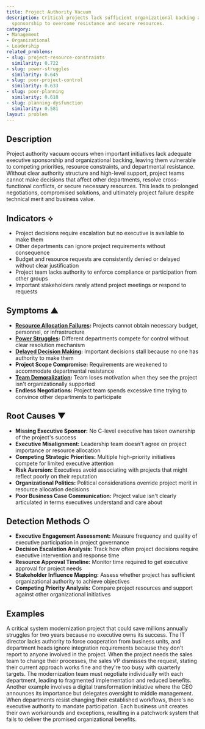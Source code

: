```yaml
---
title: Project Authority Vacuum
description: Critical projects lack sufficient organizational backing and executive
  sponsorship to overcome resistance and secure resources.
category:
- Management
- Organizational
- Leadership
related_problems:
- slug: project-resource-constraints
  similarity: 0.722
- slug: power-struggles
  similarity: 0.645
- slug: poor-project-control
  similarity: 0.633
- slug: poor-planning
  similarity: 0.618
- slug: planning-dysfunction
  similarity: 0.581
layout: problem
---
```


## Description

Project authority vacuum occurs when important initiatives lack adequate executive sponsorship and organizational backing, leaving them vulnerable to competing priorities, resource constraints, and departmental resistance. Without clear authority structure and high-level support, project teams cannot make decisions that affect other departments, resolve cross-functional conflicts, or secure necessary resources. This leads to prolonged negotiations, compromised solutions, and ultimately project failure despite technical merit and business value.

## Indicators ⟡

- Project decisions require escalation but no executive is available to make them
- Other departments can ignore project requirements without consequence
- Budget and resource requests are consistently denied or delayed without clear justification
- Project team lacks authority to enforce compliance or participation from other groups
- Important stakeholders rarely attend project meetings or respond to requests

## Symptoms ▲

- **[Resource Allocation Failures](resource-allocation-failures.md):** Projects cannot obtain necessary budget, personnel, or infrastructure
- **[Power Struggles](power-struggles.md):** Different departments compete for control without clear resolution mechanism
- **[Delayed Decision Making](delayed-decision-making.md):** Important decisions stall because no one has authority to make them
- **Project Scope Compromise:** Requirements are weakened to accommodate departmental resistance
- **[Team Demoralization](team-demoralization.md):** Team loses motivation when they see the project isn't organizationally supported
- **Endless Negotiations:** Project team spends excessive time trying to convince other departments to participate

## Root Causes ▼

- **Missing Executive Sponsor:** No C-level executive has taken ownership of the project's success
- **Executive Misalignment:** Leadership team doesn't agree on project importance or resource allocation
- **Competing Strategic Priorities:** Multiple high-priority initiatives compete for limited executive attention
- **Risk Aversion:** Executives avoid associating with projects that might reflect poorly on their reputation
- **Organizational Politics:** Political considerations override project merit in resource allocation decisions
- **Poor Business Case Communication:** Project value isn't clearly articulated in terms executives understand and care about

## Detection Methods ○

- **Executive Engagement Assessment:** Measure frequency and quality of executive participation in project governance
- **Decision Escalation Analysis:** Track how often project decisions require executive intervention and response time
- **Resource Approval Timeline:** Monitor time required to get executive approval for project needs
- **Stakeholder Influence Mapping:** Assess whether project has sufficient organizational authority to achieve objectives
- **Competing Priority Analysis:** Compare project resources and support against other organizational initiatives

## Examples

A critical system modernization project that could save millions annually struggles for two years because no executive owns its success. The IT director lacks authority to force cooperation from business units, and department heads ignore integration requirements because they don't report to anyone involved in the project. When the project needs the sales team to change their processes, the sales VP dismisses the request, stating their current approach works fine and they're too busy with quarterly targets. The modernization team must negotiate individually with each department, leading to fragmented implementation and reduced benefits. Another example involves a digital transformation initiative where the CEO announces its importance but delegates oversight to middle management. When departments resist changing their established workflows, there's no executive authority to mandate participation. Each business unit creates their own workarounds and exceptions, resulting in a patchwork system that fails to deliver the promised organizational benefits.